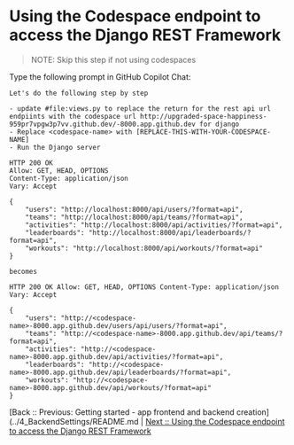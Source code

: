 # Using the Codespace endpoint to access the Django REST Framework

> NOTE: Skip this step if not using codespaces

Type the following prompt in GitHub Copilot Chat:

```text
Let's do the following step by step

- update #file:views.py to replace the return for the rest api url endpiints with the codespace url http://upgraded-space-happiness-959pr7vpgw3p7vv.github.dev/-8000.app.github.dev for django
- Replace <codespace-name> with [REPLACE-THIS-WITH-YOUR-CODESPACE-NAME]
- Run the Django server

HTTP 200 OK
Allow: GET, HEAD, OPTIONS
Content-Type: application/json
Vary: Accept

{
    "users": "http://localhost:8000/api/users/?format=api",
    "teams": "http://localhost:8000/api/teams/?format=api",
    "activities": "http://localhost:8000/api/activities/?format=api",
    "leaderboards": "http://localhost:8000/api/leaderboards/?format=api",
    "workouts": "http://localhost:8000/api/workouts/?format=api"
}

becomes

HTTP 200 OK Allow: GET, HEAD, OPTIONS Content-Type: application/json Vary: Accept

{ 
    "users": "http://<codespace-name>-8000.app.github.dev/users/api/users/?format=api",
    "teams": "http://<codespace-name>-8000.app.github.dev/api/teams/?format=api",
    "activities": "http://<codespace-name>-8000.app.github.dev/api/activities/?format=api",
    "leaderboards": "http://<codespace-name>-8000.app.github.dev/api/leaderboards/?format=api",
    "workouts": "http://<codespace-name>-8000.app.github.dev/api/workouts/?format=api" 
}
```

[Back :: Previous: Getting started - app frontend and backend creation](../4_BackendSettings/README.md | [Next :: Using the Codespace endpoint to access the Django REST Framework](../6_CodesapceDjangoRESTFramework/)